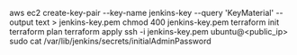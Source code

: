 aws ec2 create-key-pair --key-name jenkins-key --query 'KeyMaterial' --output text > jenkins-key.pem
chmod 400 jenkins-key.pem
terraform init
terraform plan
terraform apply
ssh -i jenkins-key.pem ubuntu@<public_ip>
sudo cat /var/lib/jenkins/secrets/initialAdminPassword